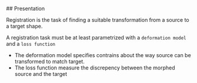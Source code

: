 ## Presentation

Registration is the task of finding a suitable transformation from a source to a target shape.

A registration task must be at least parametrized with a `deformation model` and a `loss function`

- The deformation model specifies contrains about the way source can be transformed to match target.
- The loss function measure the discrepency between the morphed source and the target